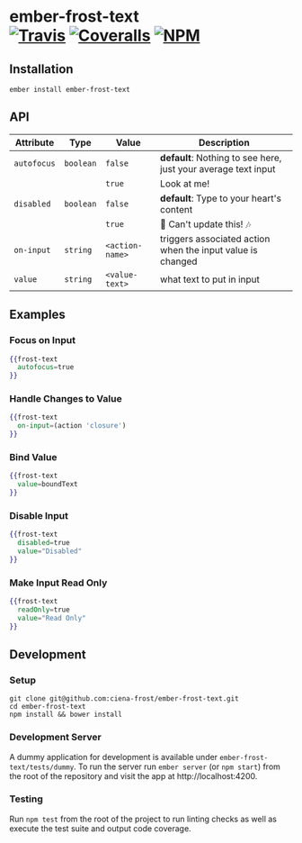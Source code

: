 [ci-img]: https://img.shields.io/travis/ciena-frost/ember-frost-text.svg "Build Status"
[ci-url]: https://travis-ci.org/ciena-frost/ember-frost-text

[cov-img]: https://img.shields.io/coveralls/ciena-frost/ember-frost-text.svg "Code Coverage"
[cov-url]: https://coveralls.io/github/ciena-frost/ember-frost-text

[npm-img]: https://img.shields.io/npm/v/ember-frost-text.svg "NPM Version"
[npm-url]: https://www.npmjs.com/package/ember-frost-text

# ember-frost-text <br /> [![Travis][ci-img]][ci-url] [![Coveralls][cov-img]][cov-url] [![NPM][npm-img]][npm-url]


## Installation
```
ember install ember-frost-text
```

## API

| Attribute | Type | Value | Description |
| --------- | ---- | ----- | ----------- |
| `autofocus` |`boolean` | `false` | **default**: Nothing to see here, just your average text input |
| | | `true` | Look at me! |
| `disabled` | `boolean` | `false` | **default**: Type to your heart's content |
| | | `true` | :no_entry_sign: Can't update this! :notes: |
| `on-input` | `string` | `<action-name>` | triggers associated action when the input value is changed |
| `value` | `string` | `<value-text>` | what text to put in input |

## Examples

### Focus on Input
```handlebars
{{frost-text
  autofocus=true
}}
```

### Handle Changes to Value
```handlebars
{{frost-text
  on-input=(action 'closure')
}}
```

### Bind Value
```handlebars
{{frost-text
  value=boundText
}}
```

### Disable Input
```handlebars
{{frost-text
  disabled=true
  value="Disabled"
}}
```

### Make Input Read Only
```handlebars
{{frost-text
  readOnly=true
  value="Read Only"
}}
```

## Development
### Setup
```
git clone git@github.com:ciena-frost/ember-frost-text.git
cd ember-frost-text
npm install && bower install
```

### Development Server
A dummy application for development is available under `ember-frost-text/tests/dummy`.
To run the server run `ember server` (or `npm start`) from the root of the repository and
visit the app at http://localhost:4200.

### Testing
Run `npm test` from the root of the project to run linting checks as well as execute the test suite
and output code coverage.
